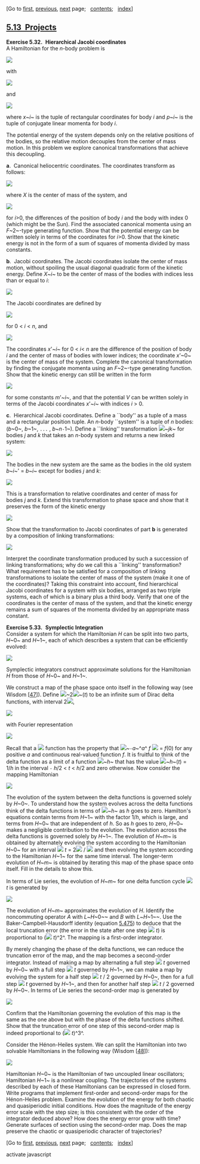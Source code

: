 <div class="navigation">

[Go to <span>[first](book.html),
[previous](book-Z-H-69.html)</span><span>,
[next](book-Z-H-71.html)</span> page<span>;
  </span><span>[contents](book-Z-H-4.html#%_toc_start)</span><span><span>;
  </span>[index](book-Z-H-82.html#%_index_start)</span>]

</div>

[5.13  Projects](book-Z-H-4.html#%_toc_%_sec_5.13)
--------------------------------------------------

**Exercise 5.32.**  **Hierarchical Jacobi coordinates**\
 A Hamiltonian for the *n*-body problem is

<div align="left">

![](chap5-Z-G-445.gif)

</div>

with

<div align="left">

![](chap5-Z-G-446.gif)

</div>

and

<div align="left">

![](chap5-Z-G-447.gif)

</div>

where *x*~*i*~ is the tuple of rectangular coordinates for body *i* and
*p*~*i*~ is the tuple of conjugate linear momenta for body *i*.

The potential energy of the system depends only on the relative
positions of the bodies, so the relative motion decouples from the
center of mass motion. In this problem we explore canonical
transformations that achieve this decoupling.

**a**.  Canonical heliocentric coordinates. The coordinates transform as
follows:

<div align="left">

![](chap5-Z-G-448.gif)

</div>

where *X* is the center of mass of the system, and

<div align="left">

![](chap5-Z-G-449.gif)

</div>

for *i*\>0, the differences of the position of body *i* and the body
with index 0 (which might be the Sun). Find the associated canonical
momenta using an *F*~2~-type generating function. Show that the
potential energy can be written solely in terms of the coordinates for
*i*\>0. Show that the kinetic energy is not in the form of a sum of
squares of momenta divided by mass constants.

**b**.  Jacobi coordinates. The Jacobi coordinates isolate the center of
mass motion, without spoiling the usual diagonal quadratic form of the
kinetic energy. Define *X*~*i*~ to be the center of mass of the bodies
with indices less than or equal to *i*:

<div align="left">

![](chap5-Z-G-450.gif)

</div>

The Jacobi coordinates are defined by

<div align="left">

![](chap5-Z-G-451.gif)

</div>

for 0 \< *i* \< *n*, and

<div align="left">

![](chap5-Z-G-452.gif)

</div>

The coordinates *x*'~*i*~ for 0 \< *i*\< *n* are the difference of the
position of body *i* and the center of mass of bodies with lower
indices; the coordinate *x*'~0~ is the center of mass of the system.
Complete the canonical transformation by finding the conjugate momenta
using an *F*~2~-type generating function. Show that the kinetic energy
can still be written in the form

<div align="left">

![](chap5-Z-G-453.gif)

</div>

for some constants *m*'~*i*~, and that the potential *V* can be written
solely in terms of the Jacobi coordinates *x*'~*i*~ with indices *i* \>
0.

**c**.  Hierarchical Jacobi coordinates. Define a \`\`body'' as a tuple
of a mass and a rectangular position tuple. An *n*-body \`\`system'' is
a tuple of *n* bodies: (*b*~0~, *b*~1~, `...` , *b*~*n*`-`1~). Define a
\`\`linking'' transformation ![](chap1-Z-G-D-5.gif)~*jk*~ for bodies *j*
and *k* that takes an *n*-body system and returns a new linked system:

<div align="left">

![](chap5-Z-G-454.gif)

</div>

The bodies in the new system are the same as the bodies in the old
system *b*~*i*~' = *b*~*i*~ except for bodies *j* and *k*:

<div align="left">

![](chap5-Z-G-455.gif)

</div>

This is a transformation to relative coordinates and center of mass for
bodies *j* and *k*. Extend this transformation to phase space and show
that it preserves the form of the kinetic energy

<div align="left">

![](chap5-Z-G-456.gif)

</div>

Show that the transformation to Jacobi coordinates of part **b** is
generated by a composition of linking transformations:

<div align="left">

![](chap5-Z-G-457.gif)

</div>

Interpret the coordinate transformation produced by such a succession of
linking transformations; why do we call this a \`\`linking''
transformation? What requirement has to be satisfied for a composition
of linking transformations to isolate the center of mass of the system
(make it one of the coordinates)? Taking this constraint into account,
find hierarchical Jacobi coordinates for a system with six bodies,
arranged as two triple systems, each of which is a binary plus a third
body. Verify that one of the coordinates is the center of mass of the
system, and that the kinetic energy remains a sum of squares of the
momenta divided by an appropriate mass constant.

**Exercise 5.33.**  **Symplectic Integration**\
 Consider a system for which the Hamiltonian *H* can be split into two
parts, *H*~0~ and *H*~1~, each of which describes a system that can be
efficiently evolved:

<div align="left">

![](chap5-Z-G-458.gif)

</div>

Symplectic integrators construct approximate solutions for the
Hamiltonian *H* from those of *H*~0~ and *H*~1~.

We construct a map of the phase space onto itself in the following way
(see Wisdom [[47](book-Z-H-80.html#cite{Wisdom1982})]). Define
![](chap1-Z-G-D-17.gif)~2![](chap1-Z-G-D-15.gif)~(*t*) to be an infinite
sum of Dirac delta functions, with interval 2![](chap1-Z-G-D-15.gif),

<div align="left">

![](chap5-Z-G-459.gif)

</div>

with Fourier representation

<div align="left">

![](chap5-Z-G-460.gif)

</div>

Recall that a ![](chap1-Z-G-D-17.gif) function has the property that
![](chap1-Z-G-D-2.gif)~`-`*a*~^*a*^ *f* ![](chap1-Z-G-D-17.gif) = *f*(0)
for any positive *a* and continuous real-valued function *f*. It is
fruitful to think of the delta function as a limit of a function
![](chap1-Z-G-D-43.gif)~*h*~ that has the value
![](chap1-Z-G-D-43.gif)~*h*~(*t*) = 1/*h* in the interval `-` *h*/2 \<
*t* \< *h*/2 and zero otherwise. Now consider the mapping Hamiltonian

<div align="left">

![](chap5-Z-G-461.gif)

</div>

The evolution of the system between the delta functions is governed
solely by *H*~0~. To understand how the system evolves across the delta
functions think of the delta functions in terms of
![](chap1-Z-G-D-43.gif)~*h*~ as *h* goes to zero. Hamilton's equations
contain terms from *H*~1~ with the factor 1/*h*, which is large, and
terms from *H*~0~ that are independent of *h*. So as *h* goes to zero,
*H*~0~ makes a negligible contribution to the evolution. The evolution
across the delta functions is governed solely by *H*~1~. The evolution
of *H*~*m*~ is obtained by alternately evolving the system according to
the Hamiltonian *H*~0~ for an interval ![](chap1-Z-G-D-43.gif) *t* =
2![](chap1-Z-G-D-15.gif) / ![](chap1-Z-G-D-57.gif) and then evolving the
system according to the Hamiltonian *H*~1~ for the same time interval.
The longer-term evolution of *H*~*m*~ is obtained by iterating this map
of the phase space onto itself. Fill in the details to show this.

In terms of Lie series, the evolution of *H*~*m*~ for one delta function
cycle ![](chap1-Z-G-D-43.gif) *t* is generated by

<div align="left">

![](chap5-Z-G-462.gif)

</div>

The evolution of *H*~*m*~ approximates the evolution of *H*. Identify
the noncommuting operator *A* with *L*~*H*~0~~ and *B* with *L*~*H*~1~~.
Use the Baker-Campbell-Hausdorff identity
(equation [5.475](book-Z-H-69.html#EQUATION_5.475)) to deduce that the
local truncation error (the error in the state after one step
![](chap1-Z-G-D-43.gif) *t*) is proportional to (![](chap1-Z-G-D-43.gif)
*t*)^2^. The mapping is a first-order integrator.

By merely changing the phase of the delta functions, we can reduce the
truncation error of the map, and the map becomes a second-order
integrator. Instead of making a map by alternating a full step
![](chap1-Z-G-D-43.gif) *t* governed by *H*~0~ with a full step
![](chap1-Z-G-D-43.gif) *t* governed by *H*~1~, we can make a map by
evolving the system for a half step ![](chap1-Z-G-D-43.gif) *t* / 2
governed by *H*~0~, then for a full step ![](chap1-Z-G-D-43.gif) *t*
governed by *H*~1~, and then for another half step
![](chap1-Z-G-D-43.gif) *t* / 2 governed by *H*~0~. In terms of Lie
series the second-order map is generated by

<div align="left">

![](chap5-Z-G-463.gif)

</div>

Confirm that the Hamiltonian governing the evolution of this map is the
same as the one above but with the phase of the delta functions shifted.
Show that the truncation error of one step of this second-order map is
indeed proportional to (![](chap1-Z-G-D-43.gif) *t*)^3^.

Consider the Hénon-Heiles system. We can split the Hamiltonian into two
solvable Hamiltonians in the following way
(Wisdom [[48](book-Z-H-80.html#cite{Wisdom1987})]):

<div align="left">

![](chap5-Z-G-464.gif)

</div>

Hamiltonian *H*~0~ is the Hamiltonian of two uncoupled linear
oscillators; Hamiltonian *H*~1~ is a nonlinear coupling. The
trajectories of the systems described by each of these Hamiltonians can
be expressed in closed form. Write programs that implement first-order
and second-order maps for the Hénon-Heiles problem. Examine the
evolution of the energy for both chaotic and quasiperiodic initial
conditions. How does the magnitude of the energy error scale with the
step size; is this consistent with the order of the integrator deduced
above? How does the energy error grow with time? Generate surfaces of
section using the second-order map. Does the map preserve the chaotic or
quasiperiodic character of trajectories?

<div class="navigation">

[Go to <span>[first](book.html),
[previous](book-Z-H-69.html)</span><span>,
[next](book-Z-H-71.html)</span> page<span>;
  </span><span>[contents](book-Z-H-4.html#%_toc_start)</span><span><span>;
  </span>[index](book-Z-H-82.html#%_index_start)</span>]

</div>

activate javascript

